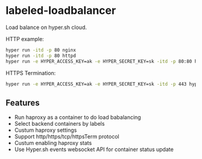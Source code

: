 # labeled-loadbalancer

Load balance on hyper.sh cloud.

HTTP example:

```sh
hyper run -itd -p 80 nginx
hyper run -itd -p 80 httpd
hyper run -e HYPER_ACCESS_KEY=ak -e HYPER_SECRET_KEY=sk -itd -p 80:80 hyperhq/labeled-loadbalancer dumb-init /loadbalancer --server=tcp://us-west-1.hyper.sh:443 --service-port=80 --container-port=80 --algorithm=roundrobin --health-check-fall=3 --health-check-interval=5 --health-check-rise=2 --protocol=http --server-version=1.23 --session-affinity=true  --labels='app=nginx'
```

HTTPS Termination:

```sh
hyper run -e HYPER_ACCESS_KEY=ak -e HYPER_SECRET_KEY=sk -itd -p 443 hyperhq/labeled-loadbalancer dumb-init /loadbalancer --server=tcp://us-west-1.hyper.sh:443 --service-port=443 --container-port=80 --algorithm=roundrobin --health-check-fall=3 --health-check-interval=5 --health-check-rise=2 --protocol=httpsTerm --server-version=1.23 --session-affinity=true --ssl-cert="xxxx" --labels='app=nginx'
```

## Features

- Run haproxy as a container to do load babalancing
- Select backend containers by labels
- Custum haproxy settings
- Support http/https/tcp/httpsTerm protocol
- Custum enabling haproxy stats
- Use Hyper.sh events websocket API for container status update

